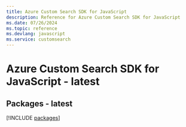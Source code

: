 ```yaml
---
title: Azure Custom Search SDK for JavaScript
description: Reference for Azure Custom Search SDK for JavaScript
ms.date: 07/26/2024
ms.topic: reference
ms.devlang: javascript
ms.service: customsearch
---
```

# Azure Custom Search SDK for JavaScript - latest
## Packages - latest
[!INCLUDE [packages](custom-search-index.md)]